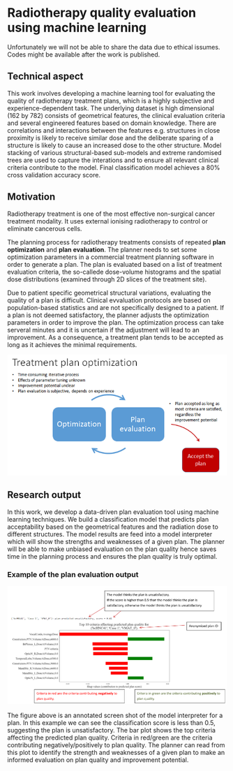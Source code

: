 # Radiotherapy quality evaluation using machine learning
Unfortunately we will not be able to share the data due to ethical issumes. Codes might be available after the work
is published. 

## Technical aspect
This work involves developing a machine learning tool for evaluating the quality of 
radiotherapy treatment plans, which is a highly subjective and experience-dependent 
task. The underlying dataset is high dimensional (162 by 782) consists of geometrical 
features, the clinical evaluation criteria and several engineered features based on 
domain knowledge. There are correlations and interactions between the features e.g. structures 
in close proximity is likely to receive similar dose and the deliberate sparing 
of a structure is likely to cause an increased dose to the other structure. Model stacking 
of various structural-based sub-models and extreme randomised trees are used to capture the 
interations and to ensure all relevant clinical criteria contribute to the model. Final 
classification model achieves a 80% cross validation accuracy score.

## Motivation
Radiotherapy treatment is one of the most effective non-surgical cancer treatment modality. 
It uses external ionising radiotherapy to control or eliminate cancerous cells. 

The planning process for radiotherapy treatments consists of repeated __plan optimization__ and 
__plan evaluation__. The planner needs to set some optimization parameters in a commercial treatment planning software 
in order to generate a plan. The plan is evaluated based on a list of treatment evaluation criteria, 
the so-callede dose-volume histograms and the spatial 
dose distributions (examined through 2D slices of the treatment site). 

Due to patient specific geometrical structural variations, evaluating the quality of a plan is difficult. 
Clinical evvaluation protocols are based on population-based statistics and are not specifically designed to a
patient. If a plan is not deemed satisfactory, the planner adjusts the optimization 
parameters in order to improve the plan. The optimization process can take serveral minutes and 
it is uncertain if the adjustment will lead to 
an improvement. As a consequence, a treatment plan tends to be accepted as long as it achieves the 
minimal requirements. 

![](images/plan-optimization-process.PNG)

## Research output
In this work, we develop a data-driven plan evaluation tool using machine learning 
techniques. We build a classification model that predicts plan acceptability based 
on the geometrical features and the radiation dose to different structures. The model results
are feed into a model interpreter which will show the strengths and weaknesses 
of a given plan. The planner will be able to make unbiased evaluation on the plan 
quality hence saves time in the planning process and ensures the plan quality is truly
optimal.

### Example of the plan evaluation output

![](images/explain-plan-quality.PNG)

The figure above is an annotated screen shot of the model interpreter for a plan. In this 
example we can see the classification score is less than 0.5, suggesting the plan is 
unsatisfactory. The bar plot shows the top criteria affecting the predicted plan 
quality. Criteria in red/green are the criteria contributing negatively/positively 
to plan quality. The planner can read from this plot to identify the strength and weaknesses 
of a given plan to make an informed evaluation on plan quality and improvement potential. 


